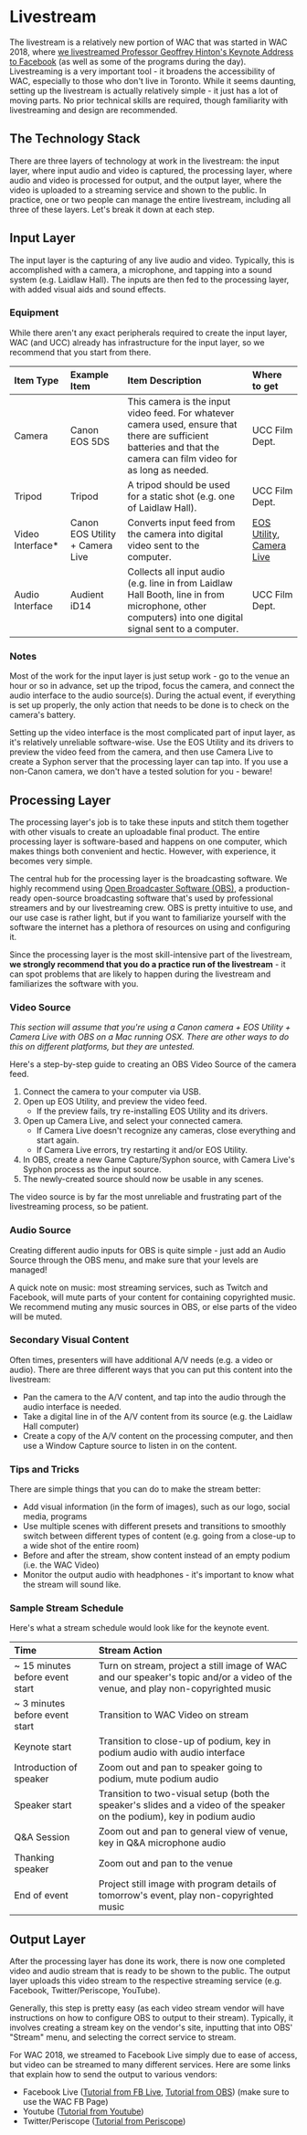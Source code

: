 # Livestream

The livestream is a relatively new portion of WAC that was started in WAC 2018, where [we livestreamed Professor Geoffrey Hinton's Keynote Address to Facebook](https://www.facebook.com/worldaffairsconference/videos/1534897316578312/) \(as well as some of the programs during the day\). Livestreaming is a very important tool - it broadens the accessibility of WAC, especially to those who don't live in Toronto. While it seems daunting, setting up the livestream is actually relatively simple - it just has a lot of moving parts. No prior technical skills are required, though familiarity with livestreaming and design are recommended.

## The Technology Stack

There are three layers of technology at work in the livestream: the input layer, where input audio and video is captured, the processing layer, where audio and video is processed for output, and the output layer, where the video is uploaded to a streaming service and shown to the public. In practice, one or two people can manage the entire livestream, including all three of these layers. Let's break it down at each step.

## Input Layer

The input layer is the capturing of any live audio and video. Typically, this is accomplished with a camera, a microphone, and tapping into a sound system \(e.g. Laidlaw Hall\). The inputs are then fed to the processing layer, with added visual aids and sound effects.

### Equipment

While there aren't any exact peripherals required to create the input layer, WAC \(and UCC\) already has infrastructure for the input layer, so we recommend that you start from there.

| Item Type | Example Item | Item Description | Where to get |
| :--- | :--- | :--- | :--- |
| Camera | Canon EOS 5DS | This camera is the input video feed. For whatever camera used, ensure that there are sufficient batteries and that the camera can film video for as long as needed. | UCC Film Dept. |
| Tripod | Tripod | A tripod should be used for a static shot \(e.g. one of Laidlaw Hall\). | UCC Film Dept. |
| Video Interface\* | Canon EOS Utility + Camera Live | Converts input feed from the camera into digital video sent to the computer. | [EOS Utility](https://www.usa.canon.com/internet/portal/us/home/support/details/cameras/dslr/eos-5ds), [Camera Live](https://github.com/v002/v002-Camera-Live) |
| Audio Interface | Audient iD14 | Collects all input audio \(e.g. line in from Laidlaw Hall Booth, line in from microphone, other computers\) into one digital signal sent to a computer. | UCC Film Dept. |



### Notes

Most of the work for the input layer is just setup work - go to the venue an hour or so in advance, set up the tripod, focus the camera, and connect the audio interface to the audio source\(s\). During the actual event, if everything is set up properly, the only action that needs to be done is to check on the camera's battery.

Setting up the video interface is the most complicated part of input layer, as it's relatively unreliable software-wise. Use the EOS Utility and its drivers to preview the video feed from the camera, and then use Camera Live to create a Syphon server that the processing layer can tap into. If you use a non-Canon camera, we don't have a tested solution for you - beware!

## Processing Layer

The processing layer's job is to take these inputs and stitch them together with other visuals to create an uploadable final product. The entire processing layer is software-based and happens on one computer, which makes things both convenient and hectic. However, with experience, it becomes very simple.

The central hub for the processing layer is the broadcasting software. We highly recommend using [Open Broadcaster Software \(OBS\)](https://obsproject.com/), a production-ready open-source broadcasting software that's used by professional streamers and by our livestreaming crew. OBS is pretty intuitive to use, and our use case is rather light, but if you want to familiarize yourself with the software the internet has a plethora of resources on using and configuring it.

Since the processing layer is the most skill-intensive part of the livestream, **we strongly recommend that you do a practice run of the livestream** - it can spot problems that are likely to happen during the livestream and familiarizes the software with you.

### Video Source

_This section will assume that you're using a Canon camera + EOS Utility + Camera Live with OBS on a Mac running OSX. There are other ways to do this on different platforms, but they are untested._

Here's a step-by-step guide to creating an OBS Video Source of the camera feed.

1. Connect the camera to your computer via USB.
2. Open up EOS Utility, and preview the video feed.
   * If the preview fails, try re-installing EOS Utility and its drivers.
3. Open up Camera Live, and select your connected camera.
   * If Camera Live doesn't recognize any cameras, close everything and start again.
   * If Camera Live errors, try restarting it and/or EOS Utility.
4. In OBS, create a new Game Capture/Syphon source, with Camera Live's Syphon process as the input source.
5. The newly-created source should now be usable in any scenes.

The video source is by far the most unreliable and frustrating part of the livestreaming process, so be patient. 

### Audio Source

Creating different audio inputs for OBS is quite simple - just add an Audio Source through the OBS menu, and make sure that your levels are managed!

A quick note on music: most streaming services, such as Twitch and Facebook, will mute parts of your content for containing copyrighted music. We recommend muting any music sources in OBS, or else parts of the video will be muted.

### Secondary Visual Content

Often times, presenters will have additional A/V needs \(e.g. a video or audio\). There are three different ways that you can put this content into the livestream:

* Pan the camera to the A/V content, and tap into the audio through the audio interface is needed.
* Take a digital line in of the A/V content from its source \(e.g. the Laidlaw Hall computer\)
* Create a copy of the A/V content on the processing computer, and then use a Window Capture source to listen in on the content.

### Tips and Tricks

There are simple things that you can do to make the stream better:

* Add visual information \(in the form of images\), such as our logo, social media, programs
* Use multiple scenes with different presets and transitions to smoothly switch between different types of content \(e.g. going from a close-up to a wide shot of the entire room\)
* Before and after the stream, show content instead of an empty podium \(i.e. the WAC Video\)
* Monitor the output audio with headphones - it's important to know what the stream will sound like.

### Sample Stream Schedule

Here's what a stream schedule would look like for the keynote event.

| Time | Stream Action |
| :--- | :--- |
| ~ 15 minutes before event start | Turn on stream, project a still image of WAC and our speaker's topic and/or a video of the venue, and play non-copyrighted music |
| ~ 3 minutes before event start | Transition to WAC Video on stream |
| Keynote start | Transition to close-up of podium, key in podium audio with audio interface |
| Introduction of speaker | Zoom out and pan to speaker going to podium, mute podium audio |
| Speaker start | Transition to two-visual setup \(both the speaker's slides and a video of the speaker on the podium\), key in podium audio |
| Q&A Session | Zoom out and pan to general view of venue, key in Q&A microphone audio |
| Thanking speaker | Zoom out and pan to the venue |
| End of event | Project still image with program details of tomorrow's event, play non-copyrighted music |



## Output Layer

After the processing layer has done its work, there is now one completed video and audio stream that is ready to be shown to the public. The output layer uploads this video stream to the respective streaming service \(e.g. Facebook, Twitter/Periscope, YouTube\).

Generally, this step is pretty easy \(as each video stream vendor will have instructions on how to configure OBS to output to their stream\). Typically, it involves creating a stream key on the vendor's site, inputting that into OBS' "Stream" menu, and selecting the correct service to stream.

For WAC 2018, we streamed to Facebook Live simply due to ease of access, but video can be streamed to many different services. Here are some links that explain how to send the output to various vendors:

* Facebook Live \([Tutorial from FB Live](https://www.facebook.com/help/publisher/167417030499767?helpref=page_content), [Tutorial from OBS](https://obsproject.com/forum/resources/how-to-stream-to-facebook-live.391/)\) \(make sure to use the WAC FB Page\)
* Youtube \([Tutorial from Youtube](https://support.google.com/youtube/answer/2474026?hl=en)\)
* Twitter/Periscope \([Tutorial from Periscope](https://help.pscp.tv/customer/en/portal/articles/2600293-what-is-periscope-producer)\)



